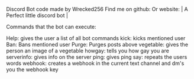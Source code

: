 Discord Bot code made by Wrecked256 Find me on github: Or website:
| A Perfect little discord bot |

Commands that the bot can execute:

Help: gives the user a list of all bot commands kick: kicks mentioned user Ban: Bans mentioned user Purge: Purges posts above vegetable: gives the person an image of a vegetable howgay: tells you how gay you are serverinfo: gives info on the server ping: gives ping say: repeats the users words webhook: creates a webhook in the current text channel and dm's you the webhook key
